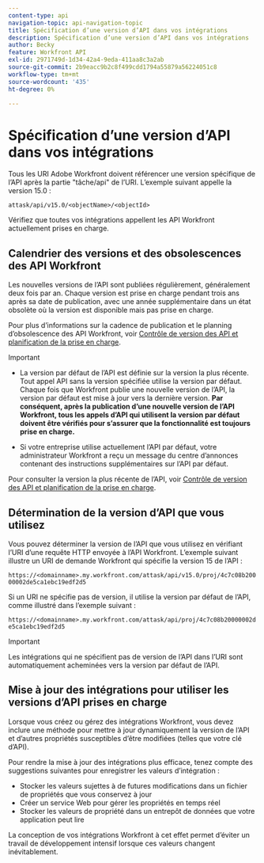 ```yaml
---
content-type: api
navigation-topic: api-navigation-topic
title: Spécification d’une version d’API dans vos intégrations
description: Spécification d’une version d’API dans vos intégrations
author: Becky
feature: Workfront API
exl-id: 2971749d-1d34-42a4-9eda-411aa8c3a2ab
source-git-commit: 2b9eacc9b2c8f499cdd1794a55879a56224051c8
workflow-type: tm+mt
source-wordcount: '435'
ht-degree: 0%

---
```


# Spécification d’une version d’API dans vos intégrations

Tous les URI Adobe Workfront doivent référencer une version spécifique de l’API après la partie &quot;tâche/api&quot; de l’URI. L’exemple suivant appelle la version 15.0 :

`attask/api/v15.0/<objectName>/<objectId>`

Vérifiez que toutes vos intégrations appellent les API Workfront actuellement prises en charge.

## Calendrier des versions et des obsolescences des API Workfront

Les nouvelles versions de l’API sont publiées régulièrement, généralement deux fois par an. Chaque version est prise en charge pendant trois ans après sa date de publication, avec une année supplémentaire dans un état obsolète où la version est disponible mais pas prise en charge.

Pour plus d’informations sur la cadence de publication et le planning d’obsolescence des API Workfront, voir [Contrôle de version des API et planification de la prise en charge](../../wf-api/api/api-version-support-schedule.md).

>[!IMPORTANT]
>
>* La version par défaut de l’API est définie sur la version la plus récente. Tout appel API sans la version spécifiée utilise la version par défaut. Chaque fois que Workfront publie une nouvelle version de l’API, la version par défaut est mise à jour vers la dernière version. **Par conséquent, après la publication d’une nouvelle version de l’API Workfront, tous les appels d’API qui utilisent la version par défaut doivent être vérifiés pour s’assurer que la fonctionnalité est toujours prise en charge.**
>
>* Si votre entreprise utilise actuellement l’API par défaut, votre administrateur Workfront a reçu un message du centre d’annonces contenant des instructions supplémentaires sur l’API par défaut.
>
>Pour consulter la version la plus récente de l’API, voir [Contrôle de version des API et planification de la prise en charge](../../wf-api/api/api-version-support-schedule.md).


## Détermination de la version d’API que vous utilisez

Vous pouvez déterminer la version de l’API que vous utilisez en vérifiant l’URI d’une requête HTTP envoyée à l’API Workfront. L’exemple suivant illustre un URI de demande Workfront qui spécifie la version 15 de l’API :

`https://<domainname>.my.workfront.com/attask/api/v15.0/proj/4c7c08b20000002de5ca1ebc19edf2d5`

Si un URI ne spécifie pas de version, il utilise la version par défaut de l’API, comme illustré dans l’exemple suivant :

`https://<domainname>.my.workfront.com/attask/api/proj/4c7c08b20000002de5ca1ebc19edf2d5`

>[!IMPORTANT]
>
> Les intégrations qui ne spécifient pas de version de l’API dans l’URI sont automatiquement acheminées vers la version par défaut de l’API.

## Mise à jour des intégrations pour utiliser les versions d’API prises en charge

Lorsque vous créez ou gérez des intégrations Workfront, vous devez inclure une méthode pour mettre à jour dynamiquement la version de l’API et d’autres propriétés susceptibles d’être modifiées (telles que votre clé d’API).

Pour rendre la mise à jour des intégrations plus efficace, tenez compte des suggestions suivantes pour enregistrer les valeurs d’intégration :

* Stocker les valeurs sujettes à de futures modifications dans un fichier de propriétés que vous conservez à jour
* Créer un service Web pour gérer les propriétés en temps réel
* Stocker les valeurs de propriété dans un entrepôt de données que votre application peut lire

La conception de vos intégrations Workfront à cet effet permet d’éviter un travail de développement intensif lorsque ces valeurs changent inévitablement.
